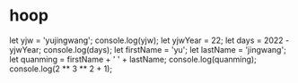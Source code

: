 # hoop
let yjw = 'yujingwang';
console.log(yjw);
let yjwYear = 22;
let days = 2022 - yjwYear;
console.log(days);
let firstName = 'yu';
let lastName = 'jingwang';
let quanming = firstName + ' ' + lastName;
console.log(quanming);
console.log(2 ** 3 ** 2 + 1);

